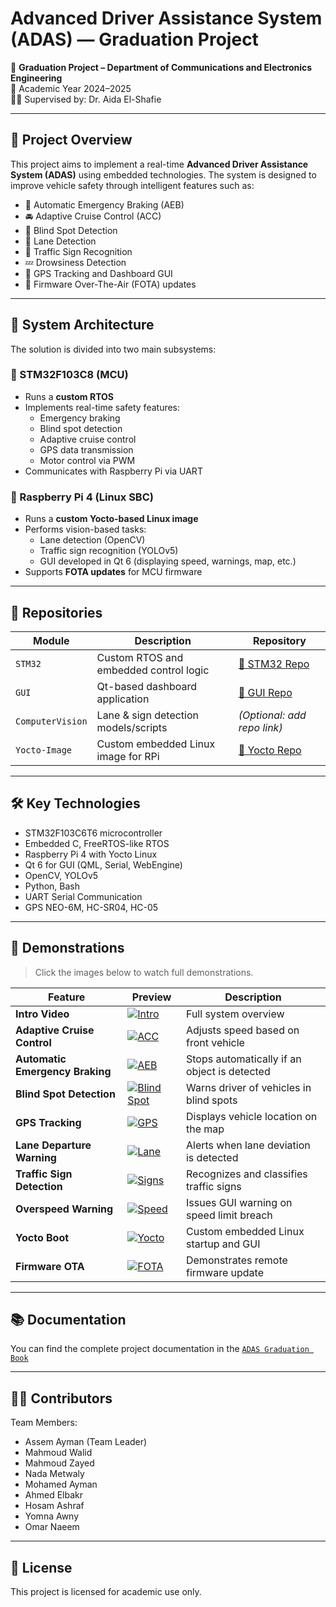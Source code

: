 # Advanced Driver Assistance System (ADAS) — Graduation Project

🚗 **Graduation Project – Department of Communications and Electronics Engineering**  
📅 Academic Year 2024–2025  
👩‍🏫 Supervised by: Dr. Aida El-Shafie

---

## 📌 Project Overview

This project aims to implement a real-time **Advanced Driver Assistance System (ADAS)** using embedded technologies. The system is designed to improve vehicle safety through intelligent features such as:

- 🛑 Automatic Emergency Braking (AEB)
- 🚘 Adaptive Cruise Control (ACC)
- 👀 Blind Spot Detection
- 🚧 Lane Detection
- 🚦 Traffic Sign Recognition
- 💤 Drowsiness Detection
- 📡 GPS Tracking and Dashboard GUI
- 📲 Firmware Over-The-Air (FOTA) updates

---

## 🧠 System Architecture

The solution is divided into two main subsystems:

### 🔹 STM32F103C8 (MCU)
- Runs a **custom RTOS**
- Implements real-time safety features:
  - Emergency braking
  - Blind spot detection
  - Adaptive cruise control
  - GPS data transmission
  - Motor control via PWM
- Communicates with Raspberry Pi via UART

### 🔹 Raspberry Pi 4 (Linux SBC)
- Runs a **custom Yocto-based Linux image**
- Performs vision-based tasks:
  - Lane detection (OpenCV)
  - Traffic sign recognition (YOLOv5)
  - GUI developed in Qt 6 (displaying speed, warnings, map, etc.)
- Supports **FOTA updates** for MCU firmware

---

## 📁 Repositories

| Module                    | Description                                  | Repository |
|---------------------------|----------------------------------------------|------------|
| `STM32`                  | Custom RTOS and embedded control logic       | [🔗 STM32 Repo](https://github.com/Graduation-Project-Automotive-ECE25/STM32) |
| `GUI`                    | Qt-based dashboard application               | [🔗 GUI Repo](https://github.com/Graduation-Project-Automotive-ECE25/GUI) |
| `ComputerVision`         | Lane & sign detection models/scripts         | *(Optional: add repo link)* |
| `Yocto-Image`            | Custom embedded Linux image for RPi          | [🔗 Yocto Repo](https://github.com/Graduation-Project-Automotive-ECE25/Yocto) |

---

## 🛠️ Key Technologies

- STM32F103C6T6 microcontroller
- Embedded C, FreeRTOS-like RTOS
- Raspberry Pi 4 with Yocto Linux
- Qt 6 for GUI (QML, Serial, WebEngine)
- OpenCV, YOLOv5
- Python, Bash
- UART Serial Communication
- GPS NEO-6M, HC-SR04, HC-05

---

## 🎥 Demonstrations

> Click the images below to watch full demonstrations.

| Feature | Preview | Description |
|--------|---------|-------------|
| **Intro Video** | [![Intro](https://github.com/Graduation-Project-Automotive-ECE25/.github/blob/main/thumbnails/intro.jpg)](videos/intro.mp4) | Full system overview |
| **Adaptive Cruise Control** | [![ACC](https://github.com/Graduation-Project-Automotive-ECE25/.github/blob/main/thumbnails/acc.jpg)](https://drive.google.com/file/d/14yefTBQPuCcz5HylxiJSGW9O1E7vySfg/view?usp=drive_link) | Adjusts speed based on front vehicle |
| **Automatic Emergency Braking** | [![AEB](https://github.com/Graduation-Project-Automotive-ECE25/.github/blob/main/thumbnails/AEB.jpg)](https://drive.google.com/file/d/1pnK-gjPmTqt3SGgVHBJRdRZIIFjVP4W2/view?usp=drive_link) | Stops automatically if an object is detected |
| **Blind Spot Detection** | [![Blind Spot](https://github.com/Graduation-Project-Automotive-ECE25/.github/blob/main/thumbnails/Blind_Spot_Detection.jpg)](https://drive.google.com/file/d/1G2af9MrMnImd0i8V24ojZqr35a8wmc5K/view?usp=drive_link) | Warns driver of vehicles in blind spots |
| **GPS Tracking** | [![GPS](https://github.com/Graduation-Project-Automotive-ECE25/.github/blob/main/thumbnails/gps.jpg)](https://drive.google.com/file/d/12shbaEtLaj_cSXmkcuJu2r_VFeCfj6Qw/view?usp=drive_link) | Displays vehicle location on the map |
| **Lane Departure Warning** | [![Lane](https://github.com/Graduation-Project-Automotive-ECE25/.github/blob/main/thumbnails/ldw.PNG)](https://drive.google.com/file/d/1owv3XHbs7af50gqBAqtRIyxD-w0d9QPb/view?usp=drive_link) | Alerts when lane deviation is detected |
| **Traffic Sign Detection** | [![Signs](https://github.com/Graduation-Project-Automotive-ECE25/.github/blob/main/thumbnails/trafficsign.jpg)](https://drive.google.com/file/d/1Yd9gq3B7OUecWITmBRs0KoUAc6PAh_pR/view?usp=drive_link) | Recognizes and classifies traffic signs |
| **Overspeed Warning** | [![Speed](https://github.com/Graduation-Project-Automotive-ECE25/.github/blob/main/thumbnails/overspeedwarning.jpg)](https://drive.google.com/file/d/1XAJAchLgKLop7DXfeqiZ3Dc1WxTbc6Zv/view?usp=drive_link) | Issues GUI warning on speed limit breach |
| **Yocto Boot** | [![Yocto](https://github.com/Graduation-Project-Automotive-ECE25/.github/blob/main/thumbnails/Yocto.PNG)](https://drive.google.com/file/d/1vgwzWMAhzWZiZ5IgOCZMtQ9hiuUGr53K/view?usp=drive_link) | Custom embedded Linux startup and GUI |
| **Firmware OTA** | [![FOTA](videos/thumbnails/fota.png)](videos/fota.mp4) | Demonstrates remote firmware update |


---

## 📚 Documentation

You can find the complete project documentation in the [`ADAS Graduation Book`](https://drive.google.com/file/d/1XIpy0AmPzTSJXAlBNidWxOked-inZP8N/view?usp=sharing)

---

## 👨‍💻 Contributors

Team Members:
- Assem Ayman (Team Leader)
- Mahmoud Walid
- Mahmoud Zayed
- Nada Metwaly
- Mohamed Ayman
- Ahmed Elbakr
- Hosam Ashraf
- Yomna Awny
- Omar Naeem

---

## 🔖 License

This project is licensed for academic use only.

